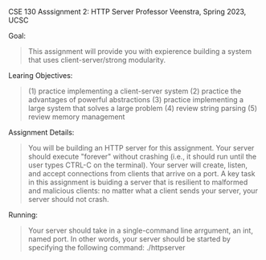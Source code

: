CSE 130 Asssignment 2: HTTP Server
Professor Veenstra, Spring 2023, UCSC

Goal:
>This assignment will provide you with expierence building a system that uses client-server/strong modularity.

Learing Objectives:
>(1) practice implementing a client-server system 
>(2) practice the advantages of powerful abstractions
>(3) practice implementing a large system that solves a large problem
>(4) review string parsing
>(5) review memory management

Assignment Details:
>You will be building an HTTP server for this assignment.
>Your server should execute "forever" without crashing (i.e., it should run until the user types CTRL-C on the terminal).
>Your server will create, listen, and accept connections from clients that arrive on a port.
>A key task in this assignment is buiding a server that is resilient to malformed and malicious clients: no matter what a client sends your server, your server should not crash.

Running:
>Your server should take in a single-command line arrgument, an int, named port. In other words, your server should be started by specifying the following command: ./httpserver <port>
